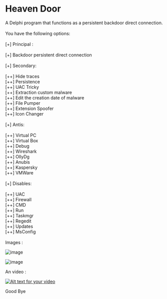 Heaven Door
=========

A Delphi program that functions as a persistent backdoor direct connection.<br>
<br>
You have the following options:<br>
<br>
[+] Principal :<br>
<br>
[+] Backdoor persistent direct connection<br>
<br>
[+] Secondary:<br>
<br>
[++] Hide traces<br>
[++] Persistence<br>
[++] UAC Tricky<br>
[++] Extraction custom malware<br>
[++] Edit the creation date of malware<br>
[++] File Pumper<br>
[++] Extension Spoofer<br>
[++] Icon Changer<br>
<br>
[+] Antis:<br>
<br>
[++] Virtual PC<br>
[++] Virtual Box<br>
[++] Debug<br>
[++] Wireshark<br>
[++] OllyDg<br>
[++] Anubis<br>
[++] Kaspersky<br>
[++] VMWare<br>
<br>
[+] Disables:<br>
<br>
[++] UAC<br>
[++] Firewall<br>
[++] CMD<br>
[++] Run<br>
[++] Taskmgr<br>
[++] Regedit<br>
[++] Updates<br>
[++] MsConfig<br>
<br>
Images : 

![image](http://doddyhackman.webcindario.com/images/heaven_door_10_01.jpg)

![image](http://doddyhackman.webcindario.com/images/heaven_door_10_02.jpg)

An video : 

[![Alt text for your video](http://img.youtube.com/vi/M2SA4lvGdAg/0.jpg)](https://www.youtube.com/watch?v=M2SA4lvGdAg)

Good Bye
